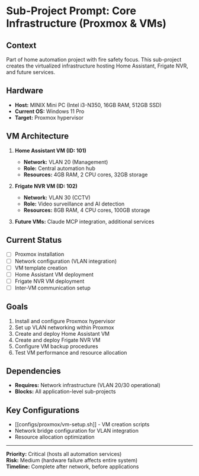 # Sub-Project Prompt: Core Infrastructure (Proxmox & VMs)

## Context
Part of home automation project with fire safety focus. This sub-project creates the virtualized infrastructure hosting Home Assistant, Frigate NVR, and future services.

## Hardware
- **Host:** MINIX Mini PC (Intel i3-N350, 16GB RAM, 512GB SSD)
- **Current OS:** Windows 11 Pro
- **Target:** Proxmox hypervisor

## VM Architecture
1. **Home Assistant VM (ID: 101)**
   - **Network:** VLAN 20 (Management)
   - **Role:** Central automation hub
   - **Resources:** 4GB RAM, 2 CPU cores, 32GB storage

2. **Frigate NVR VM (ID: 102)**
   - **Network:** VLAN 30 (CCTV)
   - **Role:** Video surveillance and AI detection
   - **Resources:** 8GB RAM, 4 CPU cores, 100GB storage

3. **Future VMs:** Claude MCP integration, additional services

## Current Status
- [ ] Proxmox installation
- [ ] Network configuration (VLAN integration)
- [ ] VM template creation
- [ ] Home Assistant VM deployment
- [ ] Frigate NVR VM deployment
- [ ] Inter-VM communication setup

## Goals
1. Install and configure Proxmox hypervisor
2. Set up VLAN networking within Proxmox
3. Create and deploy Home Assistant VM
4. Create and deploy Frigate NVR VM
5. Configure VM backup procedures
6. Test VM performance and resource allocation

## Dependencies
- **Requires:** Network infrastructure (VLAN 20/30 operational)
- **Blocks:** All application-level sub-projects

## Key Configurations
- [[configs/proxmox/vm-setup.sh]] - VM creation scripts
- Network bridge configuration for VLAN integration
- Resource allocation optimization

---
**Priority:** Critical (hosts all automation services)  
**Risk:** Medium (hardware failure affects entire system)  
**Timeline:** Complete after network, before applications